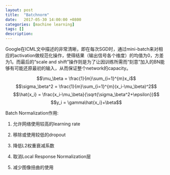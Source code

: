 ```yaml
---
layout: post
title:  "Batchnorm"
date:   2017-05-30 14:00:00 +0800
categories: [machine learning]
tags: []
description: 
---
```



Google在ICML文中描述的非常清晰，即在每次SGD时，通过mini-batch来对相应的activation做规范化操作，使得结果（输出信号各个维度）的均值为0，方差为1。而最后的“scale and shift”操作则是为了让因训练所需而“刻意”加入的BN能够有可能还原最初的输入，从而保证整个network的capacity。


$$\mu_\beta = \frac{1}{m}\sum_{i=1}^{m}x_i$$
$$\sigma_\beta^2 = \frac{1}{m}\sum_{i=1}^{m}(x_i-\mu_\beta)^2$$
$$\hat{x_i} = \frac{x_i-\mu_\beta}{\sqrt{\sigma_\beta^2+\epsilon}}$$
$$y_i = \gamma\hat{x_i}+\beta$$


Batch Normalization作用:

1. 允许网络使用较高的learning rate

1. 移除或使用较低的dropout

1. 降低L2权重衰减系数

1. 取消Local Response Normalization层

1. 减少图像扭曲的使用







